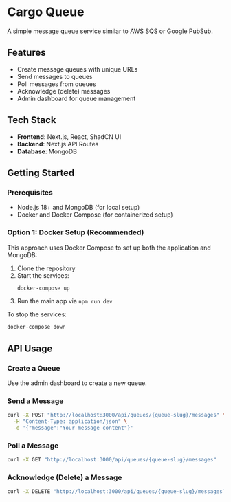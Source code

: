 # Cargo Queue

A simple message queue service similar to AWS SQS or Google PubSub.

## Features

- Create message queues with unique URLs
- Send messages to queues
- Poll messages from queues
- Acknowledge (delete) messages
- Admin dashboard for queue management

## Tech Stack

- **Frontend**: Next.js, React, ShadCN UI
- **Backend**: Next.js API Routes
- **Database**: MongoDB

## Getting Started

### Prerequisites

- Node.js 18+ and MongoDB (for local setup)
- Docker and Docker Compose (for containerized setup)

### Option 1: Docker Setup (Recommended)

This approach uses Docker Compose to set up both the application and MongoDB:

1. Clone the repository
2. Start the services:
   ```bash
   docker-compose up
   ```
3. Run the main app via ```npm run dev```

To stop the services:

```bash
docker-compose down
```

## API Usage

### Create a Queue

Use the admin dashboard to create a new queue.

### Send a Message

```bash
curl -X POST "http://localhost:3000/api/queues/{queue-slug}/messages" \
  -H "Content-Type: application/json" \
  -d '{"message":"Your message content"}'
```

### Poll a Message

```bash
curl -X GET "http://localhost:3000/api/queues/{queue-slug}/messages"
```

### Acknowledge (Delete) a Message

```bash
curl -X DELETE "http://localhost:3000/api/queues/{queue-slug}/messages?messageId={message-id}"
```
